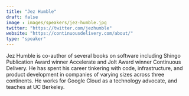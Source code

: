 ```yaml
---
title: "Jez Humble"
draft: false
image : images/speakers/jez-humble.jpg
twitter: "https://twitter.com/jezhumble"
website: "https://continuousdelivery.com/about/"
type: "speaker"
---
```


Jez Humble is co-author of several books on software including Shingo Publication Award winner Accelerate and Jolt Award winner Continuous Delivery. He has spent his career tinkering with code, infrastructure, and product development in companies of varying sizes across three continents. He works for Google Cloud as a technology advocate, and teaches at UC Berkeley.
